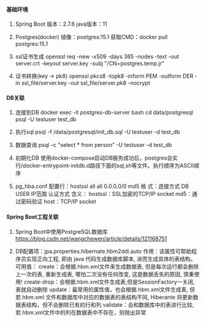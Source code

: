 ﻿#### 基础环境 ####
1. Spring Boot
    版本：2.7.6
    java版本：11

2. Postgres(docker)
    镜像：postgres:15.1
    获取CMD：docker pull postgres:15.1

3. ssl证书生成
    openssl req -new -x509 -days 365 -nodes -text -out server.crt -keyout server.key -subj "/CN=postgres.temp.jr"

4. 证书转换(key -> pk8)
    openssl pkcs8 -topk8 -inform PEM -outform DER -in ssl_file/server.key -out ssl_file/server.pk8 -nocrypt

#### DB关联 ####
1. 连接到DB
    docker exec -it postgres-db-server bash
    cd data/postgresql
    psql -U testuser test_db

2. 执行sql
    psql -f /data/postgresql/init_db.sql -U testuser -d test_db

3. 数据查询
    psql -c "select * from person" -U testuser -d test_db

4. 初期化DB
    使用docker-compose启动DB服务成功后，postgres会实行/docker-entrypoint-initdb.d路径下面的sql,sh等文件。执行顺序为ASCII顺序

5. pg_hba.conf
    配置行：hostssl all all 0.0.0.0/0 md5
    格 式：连接方式 DB USER IP范围 认证方式
    含义：
      hostssl：SSL加密的TCP/IP socket
      md5：通过密码验证
      host：TCP/IP socket

#### Spring Boot工程关联 ####
1. Spring Boot中使用PostgreSQL数据库
    https://blog.csdn.net/wangchewen/article/details/121168751

2. DB配置项：jpa.properties.hibernate.hbm2ddl.auto
    作用：该属性可帮助程序员实现正向工程, 即由 java 代码生成数据库脚本, 进而生成具体的表结构。
    可用值： 
      create：会根据.hbm.xml文件来生成数据表, 但是每次运行都会删除上一次的表, 重新生成表, 哪怕二次没有任何改变, 这是数据丢失的原因, 慎重使用!
      create-drop：会根据.hbm.xml文件生成表,但是SessionFactory一关闭, 表就自动删除
      update：最常用的属性值，也会根据.hbm.xml文件生成表, 但若.hbm.xml 文件和数据库中对应的数据表的表结构不同, Hiberante 将更新数据表结构，但不会删除已有的行和列
      validate：会和数据库中的表进行比较, 若.hbm.xml文件中的列在数据表中不存在，则抛出异常
